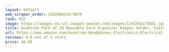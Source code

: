 ```yaml
---
layout: default 
﻿web_scraper_order: 1582906519-5870
rank: #52
image: https://images-na.ssl-images-amazon.com/images/I/61XSbifSQdL.jpg
title: Avantree Pack of 20 Reusable Cord Organizer Keeper Holder, Fastening Cable Ties Straps for…
url: https://www.amazon.com/Avantree-Headphones-Electronics-Electrical-Management/dp/B012A5D9BO/ref=zg_mw_pc_52?_encoding=UTF8&psc=1&refRID=EM7YADC22S0GE9S6JC4D
reviews: 4.6 out of 5 stars
price: $6.99 
---
```

